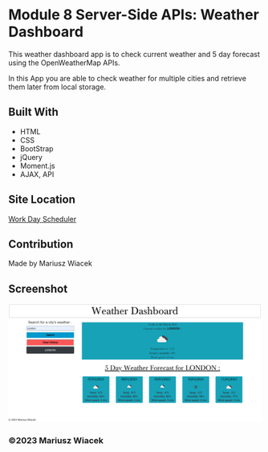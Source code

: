 # Module 8 Server-Side APIs: Weather Dashboard

This weather dashboard app is to check current weather and 5 day forecast using the OpenWeatherMap APIs. 

In this App you are able to check weather for multiple cities and retrieve them later from local storage.

## Built With
* HTML
* CSS
* BootStrap
* jQuery
* Moment.js
* AJAX, API

## Site Location
[Work Day Scheduler](https://mariuszwiacek.github.io/Weather-Dashboard)

## Contribution
Made by Mariusz Wiacek


## Screenshot

![screenshot](images/screenshot.png)

### ©️2023 Mariusz Wiacek
